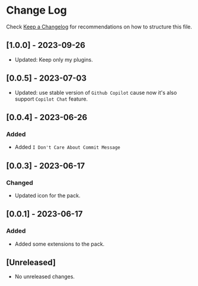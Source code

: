 # Change Log

Check [Keep a Changelog](http://keepachangelog.com/) for recommendations on how to structure this file.

## [1.0.0] - 2023-09-26

- Updated: Keep only my plugins.

## [0.0.5] - 2023-07-03

- Updated: use stable version of `Github Copilot` cause now it's also support `Copilot Chat` feature.

## [0.0.4] - 2023-06-26

### Added

- Added `I Don't Care About Commit Message`

## [0.0.3] - 2023-06-17

### Changed

- Updated icon for the pack.

## [0.0.1] - 2023-06-17

### Added

- Added some extensions to the pack.

## [Unreleased]

- No unreleased changes.
